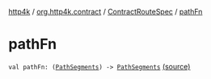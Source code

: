 [http4k](../../index.md) / [org.http4k.contract](../index.md) / [ContractRouteSpec](index.md) / [pathFn](./path-fn.md)

# pathFn

`val pathFn: (`[`PathSegments`](../-path-segments/index.md)`) -> `[`PathSegments`](../-path-segments/index.md) [(source)](https://github.com/http4k/http4k/blob/master/http4k-contract/src/main/kotlin/org/http4k/contract/routeSpec.kt#L10)
